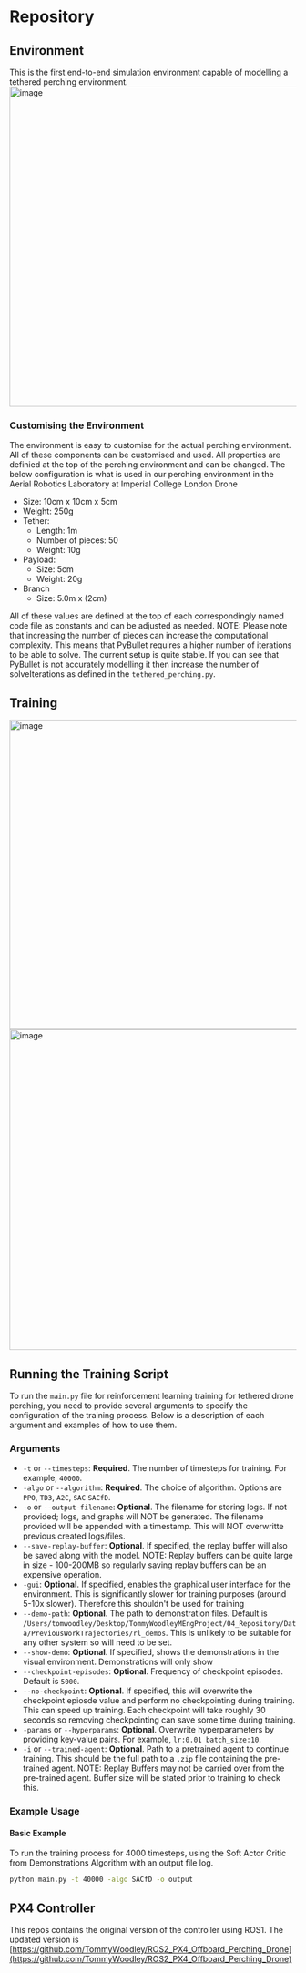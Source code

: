 # Repository

## Environment
This is the first end-to-end simulation environment capable of modelling a tethered perching environment.
<img width="562" alt="image" src="https://github.com/TommyWoodley/TommyWoodleyMEngProject/assets/66870296/abe200bd-f16c-46ef-8a47-c44f5f3a5fec">


### Customising the Environment
The environment is easy to customise for the actual perching environment. All of these components can be customised and used. All properties are definied at the top of the perching environment and can be changed. The below configuration is what is used in our perching environment in the Aerial Robotics Laboratory at Imperial College London
Drone
  - Size: 10cm x 10cm x 5cm
  - Weight: 250g
- Tether:
  - Length: 1m
  - Number of pieces: 50
  - Weight: 10g
- Payload:
  - Size: 5cm
  - Weight: 20g
- Branch
  - Size: 5.0m x (2cm)
 
All of these values are defined at the top of each correspondingly named code file as constants and can be adjusted as needed.
NOTE: Please note that increasing the number of pieces can increase the computational complexity. This means that PyBullet requires a higher number of iterations to be able to solve. The current setup is quite stable. If you can see that PyBullet is not accurately modelling it then increase the number of solveIterations as defined in the `tethered_perching.py`.

## Training
<img width="544" alt="image" src="https://github.com/TommyWoodley/TommyWoodleyMEngProject/assets/66870296/a4718904-e70e-49ff-8dd1-06318baca40b">

<img width="563" alt="image" src="https://github.com/TommyWoodley/TommyWoodleyMEngProject/assets/66870296/3507edcf-1d18-4be8-83ae-dd7ffc450349">

## Running the Training Script

To run the `main.py` file for reinforcement learning training for tethered drone perching, you need to provide several arguments to specify the configuration of the training process. Below is a description of each argument and examples of how to use them.

### Arguments

- `-t` or `--timesteps`: **Required**. The number of timesteps for training. For example, `40000`.
- `-algo` or `--algorithm`: **Required**. The choice of algorithm. Options are `PPO`, `TD3`, `A2C`, `SAC` `SACfD`.
- `-o` or `--output-filename`: **Optional**. The filename for storing logs. If not provided; logs, and graphs will NOT be generated. The filename provided will be appended with a timestamp. This will NOT overwritte previous created logs/files.
- `--save-replay-buffer`: **Optional**. If specified, the replay buffer will also be saved along with the model. NOTE: Replay buffers can be quite large in size - 100-200MB so regularly saving replay buffers can be an expensive operation.
- `-gui`: **Optional**. If specified, enables the graphical user interface for the environment. This is significantly slower for training purposes (around 5-10x slower). Therefore this shouldn't be used for training 
- `--demo-path`: **Optional**. The path to demonstration files. Default is `/Users/tomwoodley/Desktop/TommyWoodleyMEngProject/04_Repository/Data/PreviousWorkTrajectories/rl_demos`. This is unlikely to be suitable for any other system so will need to be set.
- `--show-demo`: **Optional**. If specified, shows the demonstrations in the visual environment. Demonstrations will only show 
- `--checkpoint-episodes`: **Optional**. Frequency of checkpoint episodes. Default is `5000`.
- `--no-checkpoint`: **Optional**. If specified, this will overwrite the checkpoint epiosde value and perform no checkpointing during training. This can speed up training. Each checkpoint will take roughly 30 seconds so removing checkpointing can save some time during training.
- `-params` or `--hyperparams`: **Optional**. Overwrite hyperparameters by providing key-value pairs. For example, `lr:0.01 batch_size:10`.
- `-i` or `--trained-agent`: **Optional**. Path to a pretrained agent to continue training. This should be the full path to a `.zip` file containing the pre-trained agent. NOTE: Replay Buffers may not be carried over from the pre-trained agent. Buffer size will be stated prior to training to check this.

### Example Usage

#### Basic Example
To run the training process for 4000 timesteps, using the Soft Actor Critic from Demonstrations Algorithm with an output file log.
```sh
python main.py -t 40000 -algo SACfD -o output
```

## PX4 Controller
This repos contains the original version of the controller using ROS1.
The updated version is [https://github.com/TommyWoodley/ROS2_PX4_Offboard_Perching_Drone](https://github.com/TommyWoodley/ROS2_PX4_Offboard_Perching_Drone)
